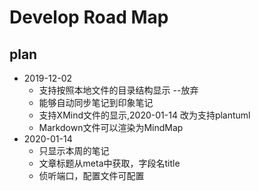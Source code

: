 # Develop Road Map

## plan

- 2019-12-02
	- 支持按照本地文件的目录结构显示  --放弃
	- 能够自动同步笔记到印象笔记
	- 支持XMind文件的显示,2020-01-14  改为支持plantuml
	- Markdown文件可以渲染为MindMap
- 2020-01-14
	- 只显示本周的笔记
	- 文章标题从meta中获取，字段名title
	- 侦听端口，配置文件可配置

